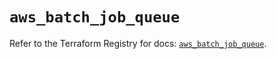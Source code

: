 # `aws_batch_job_queue`

Refer to the Terraform Registry for docs: [`aws_batch_job_queue`](https://registry.terraform.io/providers/hashicorp/aws/5.62.0/docs/resources/batch_job_queue).
